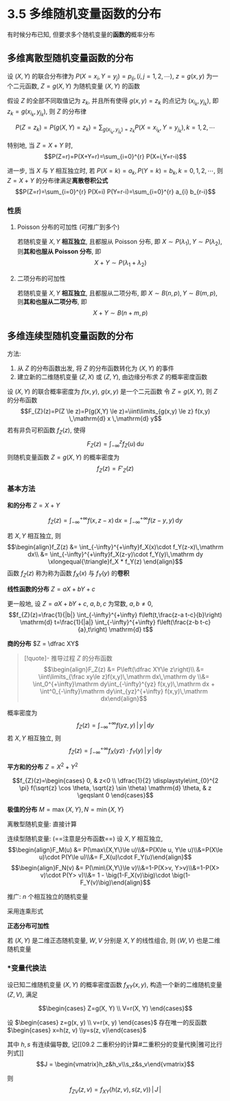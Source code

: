 3.5 多维随机变量函数的分布
===
有时候分布已知, 但要求多个随机变量的**函数的**概率分布
## 多维离散型随机变量函数的分布
设 $(X,Y)$ 的联合分布律为 $P(X = x_i, Y=y_j) = p_{ij},(i,j = 1, 2, \cdots)$, $z = g(x,y)$ 为一个二元函数, $Z = g(X,Y)$ 为随机变量 $(X,Y)$ 的函数

假设 $Z$ 的全部不同取值记为 $z_k$, 并且所有使得 $g(x,y) = z_k$ 的点记为 $(x_{i_k},y_{j_k})$, 即 $z_k = g(x_{i_k},y_{j_k})$,
则 $Z$ 的分布律

$$P(Z = z_k) = P(g(X,Y) = z_k) = \sum_{g(x_{i_k},y_{j_k}) = z_k}P(X = x_{i_k},Y =y_{j_k}), \,k = 1, 2,\cdots$$

特别地, 当 $Z = X+Y$ 时,
$$P(Z=r)=P(X+Y=r)=\sum_{i=0}^{r} P(X=i,Y=r-i)$$

进一步, 当 $X$ 与 $Y$ 相互独立时, 若 $P(X=k)=a_{k},P(Y=k)=b_{k},k=0,1,2,\cdots$, 则 $Z = X+Y$ 的分布律满足**离散卷积公式**
$$P(Z=r)=\sum_{i=0}^{r} P(X=i) P(Y=r-i)=\sum_{i=0}^{r} a_{i} b_{r-i}$$

### 性质
1. Poisson 分布的可加性 (可推广到多个)

   若随机变量 $X, Y$ **相互独立**, 且都服从 Poisson 分布, 即 $X\sim P(\lambda_1), Y\sim P(\lambda_2)$, 则**其和也服从 Poisson 分布**, 即 
   $$X+Y\sim P(\lambda_1+\lambda_2)$$
2. ⼆项分布的可加性

   若随机变量 $X, Y$ **相互独立**, 且都服从二项分布, 即 $X\sim B(n,p), Y\sim B(m,p)$, 则**其和也服从二项分布**, 即
   $$X+Y\sim B(n+m, p)$$

## 多维连续型随机变量函数的分布
方法:
1. 从 $Z$ 的分布函数出发, 将 $Z$ 的分布函数转化为 $(X,Y)$ 的事件
2. 建立新的二维随机变量 $(Z, X)$ 或 $(Z, Y)$, 由边缘分布求 $Z$ 的概率密度函数

设 $(X,Y)$ 的联合概率密度为 $f(x,y)$, $g(x,y)$ 是一个二元函数
令 $Z = g(X,Y)$, 则 $Z$ 的分布函数
$$F_{Z}(z)=P(Z \le z)=P(g(X,Y) \le z)=\iint\limits_{g(x,y) \le z} f(x,y) \,\mathrm{d} x \,\mathrm{d} y$$
若有非负可积函数 $f_Z(z)$, 使得
$$F_{Z}(z)=\int_{-\infty}^{z} f_{Z}(u) \, \mathrm{d} u$$
则随机变量函数 $Z = g(X,Y)$ 的概率密度为
$$f_Z(z) = F'_Z(z)$$
### 基本方法
**和的分布** $Z = X + Y$

$$f_Z(z) = \int_{-\infty}^{+\infty}f(x,z-x)\,\mathrm dx = \int_{-\infty}^{+\infty}f(z-y,y)\,\mathrm dy$$

若 $X,Y$ 相互独立, 则
$$\begin{align}f_Z(z) &= \int_{-\infty}^{+\infty}f_X(x)\cdot f_Y(z-x)\,\mathrm dx\\
&=  \int_{-\infty}^{+\infty}f_X(z-y)\cdot f_Y(y)\,\mathrm dy \xlongequal{\triangle}f_X * f_Y(z)
\end{align}$$
函数 $f_Z(z)$ 称为称为函数 $f_X(x)$ 与 $f_Y(y)$ 的**卷积**

**线性函数的分布** $Z=a X+b Y+c$

更一般地, 设 $Z=a X+b Y+c$, $a,b,c$ 为常数, $a,b\neq0$,
$$f_{Z}(z)=\frac{1}{|b|} \int_{-\infty}^{+\infty} f\left(t,\frac{z-a t-c}{b}\right) \mathrm{d} t=\frac{1}{|a|} \int_{-\infty}^{+\infty} f\left(\frac{z-b t-c}{a},t\right) \mathrm{d} t$$

**商的分布** $Z = \dfrac XY$

> [!quote]- 推导过程
> $Z$ 的分布函数
> $$\begin{align}F_Z(z) &= P\left(\dfrac XY\le z\right)\\
> &= \iint\limits_{\frac xy\le z}f(x,y)\,\mathrm dx\,\mathrm dy \\&= \int_0^{+\infty}\mathrm dy\int_{-\infty}^{yz} f(x,y)\,\mathrm dx + \int^0_{-\infty}\mathrm dy\int_{yz}^{+\infty} f(x,y)\,\mathrm dx\end{align}$$

概率密度为
$$f_Z(z) = \int_{-\infty}^{+\infty}f(yz,y)\,|\,y\,|\,\mathrm dy$$
若 $X,Y$ 相互独立, 则
$$f_Z(z) = \int_{-\infty}^{+\infty}f_X(yz)\cdot f_Y(y)\,|\,y\,|\,\mathrm dy$$

**平方和的分布** $Z = X^2+Y^2$

$$f_{Z}(z)=\begin{cases}
0, & z<0 \\
\dfrac{1}{2} \displaystyle\int_{0}^{2 \pi} f(\sqrt{z} \cos \theta, \sqrt{z} \sin \theta) \mathrm{d} \theta, & z \geqslant 0
\end{cases}$$


**极值的分布** $M = \max\{X,Y\}, N = \min\{X, Y\}$

离散型随机变量: 直接计算

连续型随机变量: (==注意是分布函数==)
设 $X,Y$ 相互独立,
$$\begin{align}F_M(u) &= P(\max\{X,Y\}\le u)\\&=P(X\le u, Y\le u)\\&=P(X\le u)\cdot P(Y\le u)\\&= F_X(u)\cdot F_Y(u)\end{align}$$
$$\begin{align}F_N(v) &= P(\min\{X,Y\}\le v)\\&=1-P(X>v, Y>v)\\&=1-P(X> v)\cdot P(Y> v)\\&= 1 - \big(1-F_X(v)\big)\cdot \big(1-F_Y(v)\big)\end{align}$$

推广: $n$ 个相互独立的随机变量

采用连乘形式

**正态分布可加性**

若 $(X,Y)$ 是二维正态随机变量, $W,V$ 分别是 $X,Y$ 的线性组合, 
则 $(W,V)$ 也是二维随机变量

### \*变量代换法
设已知二维随机变量 $(X,Y)$ 的概率密度函数 $f_{XY}(x,y)$, 构造一个新的二维随机变量 $(Z,V)$, 满足

$$\begin{cases}
Z=g(X, Y) \\
V=r(X, Y)
\end{cases}$$

设 $\begin{cases} z=g(x, y) \\ v=r(x, y) \end{cases}$ 存在唯一的反函数 $\begin{cases} x=h(z, v) \\y=s(z, v)\end{cases}$

其中 $h,s$ 有连续偏导数, 记[[09.2 二重积分的计算#二重积分的变量代换|雅可比行列式]] 
$$J = \begin{vmatrix}h_z&h_v\\s_z&s_v\end{vmatrix}$$

则 
$$f_{ZV}(z,v) = f_{XY}\bigl(h(z,v),s(z,v)\bigr)\,|\,J\,|$$

